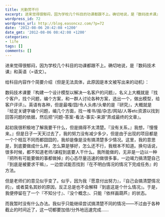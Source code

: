 ```yaml
---
title: 光勤劳不行
excerpt: 进来觉得很郁闷，因为学校几个科目的功课都跟不上。确切地说，是『数码技术课』和英语（=语文）。
wordpress_id: 72
wordpress_url: http://blog.easoncxz.com/?p=72
date: '2012-08-06 20:42:08 +1200'
date_gmt: '2012-08-06 08:42:08 +1200'
categories:
- life
tags: []
comments: []
---
```

<p>进来觉得很郁闷，因为学校几个科目的功课都跟不上。确切地说，是『数码技术课』和英语（=语文）。<a id="more"></a><a id="more-72"></a></p>
<p>给科目内容作个简要介绍（但是无法具体，此原因是本文被写出来的动机）：</p>
<p>数码技术课要『构建一个设计模型以解决一名客户的问题』，名义上大概就是『找个客户，找个问题，编个方案，和一群人讨论各种方案，选出一个，做出模型，给客户评评』。英语有各种，但是最嘎/囧/令人头疼/头晕的是『研究』，大概就是『给定关键字编个问题，编几个方面，找一堆书/报/杂志/网站/人等etc资源以找到回答问题的依据，然后把“问题-答案-看法-事实-来源”弄成最终的文章』。</p>
<p>起初我很积极地了解我要干什么，但是搞得不太清楚。『没有关系，』我想，『慢慢来。』但是日子一天天过去了，我的努力没有减少多少，但是由于出现的项目都是一个个相互不同而都囧囧的，我却是像是没有搞清楚多少情况。这里，我的意思是，到底要做成什么样，怎么算是够好，怎么还不行，我根本不知道。换句话说，很多时候，都不知道老师/课程到底要人干什么。我所能做的，无非是一边以一种『把所有可能要做的事都做掉』的心态尽量迅速的做很多事，一边竭力搞清楚自己『到底是被要求干嘛』，一边尝试能否找到『在不明白情况的情况下完成任务』的方法。</p>
<p>但是老师们的意见似乎变了。似乎，因为我『愿意付出努力』，『自己会搞清楚情况的』，或者莫名其妙的原因，反正总是也不会解释『到底这是个什么情况』。于是，我便停留在了一个『不知分寸』、『没个概念』、只能『依样画葫芦』的状态。</p>
<p>而我暂时没有什么办法。我似乎只能继续尝试搞清楚不同的情况——不过由于各种截止的时间近了，这一切都要加倍/分外地迅速完成……</p>
